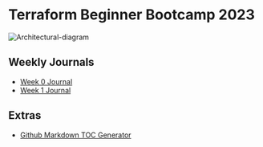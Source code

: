 # Terraform Beginner Bootcamp 2023

![Architectural-diagram](https://github.com/AvatarFenix/terraform-beginner-bootcamp-2023/assets/145240919/89594790-64d5-46fd-bb09-973dde747090)

## Weekly Journals
- [Week 0 Journal](journal/week0.md)
- [Week 1 Journal](journal/week1.md)

## Extras
- [Github Markdown TOC Generator](https://ecotrust-canada.github.io/markdown-toc/)
